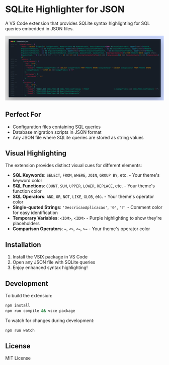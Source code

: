 # SQLite Highlighter for JSON

A VS Code extension that provides SQLite syntax highlighting for SQL queries embedded in JSON files.

![Preview](preview.webp)

## Perfect For

- Configuration files containing SQL queries
- Database migration scripts in JSON format
- Any JSON file where SQLite queries are stored as string values

## Visual Highlighting

The extension provides distinct visual cues for different elements:

- **SQL Keywords**: `SELECT`, `FROM`, `WHERE`, `JOIN`, `GROUP BY`, etc. - Your theme's keyword color
- **SQL Functions**: `COUNT`, `SUM`, `UPPER`, `LOWER`, `REPLACE`, etc. - Your theme's function color
- **SQL Operators**: `AND`, `OR`, `NOT`, `LIKE`, `GLOB`, etc. - Your theme's operator color
- **Single-quoted Strings**: `'DescricaoAplicacao'`, `'0'`, `'?'` - Comment color for easy identification
- **Temporary Variables**: `<IDM>`, `<IDM>` - Purple highlighting to show they're placeholders
- **Comparison Operators**: `=`, `<>`, `<=`, `>=` - Your theme's operator color

## Installation

1. Install the VSIX package in VS Code
2. Open any JSON file with SQLite queries
3. Enjoy enhanced syntax highlighting!

## Development

To build the extension:

```bash
npm install
npm run compile && vsce package
```

To watch for changes during development:

```bash
npm run watch
```

## License

MIT License